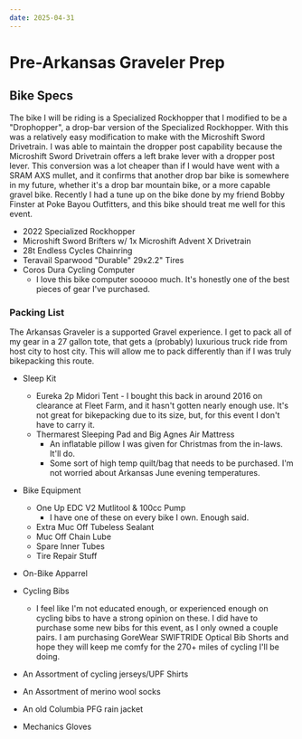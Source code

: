 ```yaml
---
date: 2025-04-31
---
```


# Pre-Arkansas Graveler Prep

## Bike Specs

The bike I will be riding is a Specialized Rockhopper that I modified to be a "Drophopper", a drop-bar version of the Specialized Rockhopper.  With this was a relatively easy modification to make with the Microshift Sword Drivetrain.  I was able to maintain the dropper post capability because the Microshift Sword Drivetrain offers a left brake lever with a dropper post lever.   This conversion was a lot cheaper than if I would have went with a SRAM AXS mullet, and it confirms that another drop bar bike is somewhere in my future, whether it's a drop bar mountain bike, or a more capable gravel bike.  Recently I had a tune up on the bike done by my friend Bobby Finster at Poke Bayou Outfitters, and this bike should treat me well for this event.

- 2022 Specialized Rockhopper
- Microshift Sword Brifters w/ 1x Microshift Advent X Drivetrain
- 28t Endless Cycles Chainring
- Teravail Sparwood "Durable" 29x2.2" Tires
- Coros Dura Cycling Computer
  - I love this bike computer sooooo much.  It's honestly one of the best pieces of gear I've purchased.

### Packing List

The Arkansas Graveler is a supported Gravel experience.  I get to pack all of my gear in a 27 gallon tote, that gets a (probably) luxurious truck ride from host city to host city.  This will allow me to pack differently than if I was truly bikepacking this route.

- Sleep Kit
  - Eureka 2p Midori Tent
        - I bought this back in around 2016 on clearance at Fleet Farm, and it hasn't gotten nearly enough use.  It's not great for bikepacking due to its size, but, for this event I don't have to carry it.
  - Thermarest Sleeping Pad and Big Agnes Air Mattress
    - An inflatable pillow I was given for Christmas from the in-laws.  It'll do.
    - Some sort of high temp quilt/bag that needs to be purchased.  I'm not worried about Arkansas June evening temperatures.

- Bike Equipment
  - One Up EDC V2 Mutlitool &  100cc Pump
    - I have one of these on every bike I own.  Enough said.
  - Extra Muc Off Tubeless Sealant
  - Muc Off Chain Lube
  - Spare Inner Tubes
  - Tire Repair Stuff

- On-Bike Apparrel
- Cycling Bibs
  - I feel like I'm not educated enough, or experienced enough on cycling bibs to have a strong opinion on these.  I did have to purchase some new bibs for this event, as I only owned a couple pairs. I am purchasing GoreWear SWIFTRIDE Optical Bib Shorts and hope they will keep me comfy for the 270+ miles of cycling I'll be doing.
- An Assortment of cycling jerseys/UPF Shirts
- An Assortment of merino wool socks
- An old Columbia PFG rain jacket
- Mechanics Gloves
